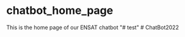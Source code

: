 # chatbot_home_page
This is the home page of our ENSAT chatbot
"# test" 
#   C h a t B o t 2 0 2 2  
 